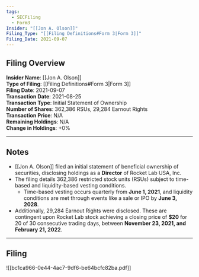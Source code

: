 ```yaml
---
tags:
  - SECFiling
  - Form3
Insider: "[[Jon A. Olson]]"
Filing_Type: "[[Filing Definitions#Form 3|Form 3]]"
Filing_Date: 2021-09-07
---
```


## Filing Overview

**Insider Name**: [[Jon A. Olson]]  
**Type of Filing**: [[Filing Definitions#Form 3|Form 3]]  
**Filing Date**: 2021-09-07  
**Transaction Date**: 2021-08-25  
**Transaction Type**: Initial Statement of Ownership  
**Number of Shares**: 362,386 RSUs, 29,284 Earnout Rights  
**Transaction Price**: N/A  
**Remaining Holdings**: N/A  
**Change in Holdings**: +0%  

---

## Notes

- [[Jon A. Olson]] filed an initial statement of beneficial ownership of securities, disclosing holdings as a **Director** of Rocket Lab USA, Inc.
- The filing details 362,386 restricted stock units (RSUs) subject to time-based and liquidity-based vesting conditions. 
  - Time-based vesting occurs quarterly from **June 1, 2021**, and liquidity conditions are met through events like a sale or IPO by **June 3, 2028**.
- Additionally, 29,284 Earnout Rights were disclosed. These are contingent upon Rocket Lab stock achieving a closing price of **$20** for 20 of 30 consecutive trading days, between **November 23, 2021, and February 21, 2022**.

---

## Filing

![[bc1ca966-0e44-4ac7-9df6-be64bcfc82ba.pdf]]

